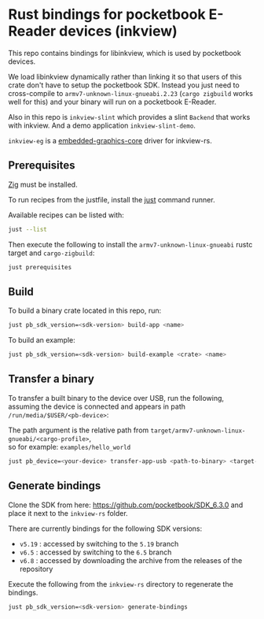 # Rust bindings for pocketbook E-Reader devices (inkview)

This repo contains bindings for libinkview, which is used by pocketbook devices.

We load libinkview dynamically rather than linking it so that users of this
crate don't have to setup the pocketbook SDK. Instead you just need to
cross-compile to `armv7-unknown-linux-gnueabi.2.23` (`cargo zigbuild` works well
for this) and your binary will run on a pocketbook E-Reader.

Also in this repo is `inkview-slint` which provides a slint `Backend` that works
with inkview. And a demo application `inkview-slint-demo`.

`inkview-eg` is a [embedded-graphics-core](https://crates.io/crates/embedded-graphics-core) driver for inkview-rs.

## Prerequisites

[Zig](https://ziglang.org/learn/getting-started/#installing-zig) must be installed.

To run recipes from the justfile, install the [just](https://github.com/casey/just) command runner.

Available recipes can be listed with:

```bash
just --list
```

Then execute the following to install the `armv7-unknown-linux-gnueabi` rustc target and `cargo-zigbuild`:

```bash
just prerequisites
```

## Build

To build a binary crate located in this repo, run:

```bash
just pb_sdk_version=<sdk-version> build-app <name>
```

To build an example:

```bash
just pb_sdk_version=<sdk-version> build-example <crate> <name>
```

## Transfer a binary

To transfer a built binary to the device over USB, run the following,  
assuming the device is connected and appears in path `/run/media/$USER/<pb-device>`:

The path argument is the relative path from `target/armv7-unknown-linux-gnueabi/<cargo-profile>`,  
so for example: `examples/hello_world`

```bash
just pb_device=<your-device> transfer-app-usb <path-to-binary> <target-name>
```

## Generate bindings

Clone the SDK from here: https://github.com/pocketbook/SDK_6.3.0 and place it next to the `inkview-rs` folder.

There are currently bindings for the following SDK versions:
- `v5.19` : accessed by switching to the `5.19` branch
- `v6.5` : accessed by switching to the `6.5` branch
- `v6.8` : accessed by downloading the archive from the releases of the repository

Execute the following from the `inkview-rs` directory to regenerate the bindings.
```bash
just pb_sdk_version=<sdk-version> generate-bindings
```
